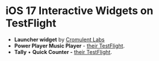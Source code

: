 # iOS 17 Interactive Widgets on TestFlight

- **Launcher widget** by [Cromulent Labs](https://www.cromulentlabs.com/launcher.html)
- **Power Player Music Player** - [their TestFlight](https://testflight.apple.com/join/U5KJ4ejE).
- **Tally** • **Quick Counter -** [their TestFlight](https://testflight.apple.com/join/zbUiqcxg).
